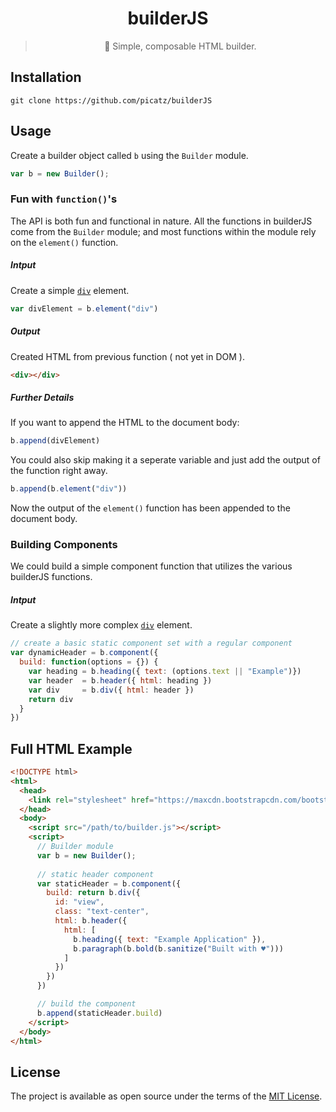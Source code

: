 <div align="center">

# builderJS

> 👷  Simple, composable HTML builder.

</div>

## Installation

```shell
git clone https://github.com/picatz/builderJS
```

## Usage

Create a builder object called `b` using the `Builder` module.

```javascript
var b = new Builder();
```

### Fun with `function()`'s
The API is both fun and functional in nature. All the functions in builderJS come from the `Builder` module; and most functions within the module rely on the `element()` function.

##### Intput
Create a simple [`div`](https://www.w3schools.com/tags/tag_div.asp) element.
```javascript
var divElement = b.element("div")
```
##### Output
Created HTML from previous function ( not yet in DOM ).
```html
<div></div>
```
##### Further Details
If you want to append the HTML to the document body:
```javascript
b.append(divElement)
```
You could also skip making it a seperate variable and just add the output of the function right away.
```javascript
b.append(b.element("div"))
```
Now the output of the `element()` function has been appended to the document body.

### Building Components
We could build a simple component function that utilizes the various builderJS functions.

##### Intput
Create a slightly more complex [`div`](https://www.w3schools.com/tags/tag_div.asp) element.
```javascript
// create a basic static component set with a regular component
var dynamicHeader = b.component({ 
  build: function(options = {}) {
    var heading = b.heading({ text: (options.text || "Example")})
    var header  = b.header({ html: heading })
    var div     = b.div({ html: header })
    return div
  }
})
```


## Full HTML Example

```html
<!DOCTYPE html>
<html>
  <head>
    <link rel="stylesheet" href="https://maxcdn.bootstrapcdn.com/bootstrap/4.0.0-beta.2/css/bootstrap.min.css">
  </head>
  <body>
    <script src="/path/to/builder.js"></script>
    <script>
      // Builder module
      var b = new Builder();
    
      // static header component 
      var staticHeader = b.component({ 
        build: return b.div({ 
          id: "view", 
          class: "text-center", 
          html: b.header({ 
            html: [ 
              b.heading({ text: "Example Application" }),
              b.paragraph(b.bold(b.sanitize("Built with ♥")))
            ]
          })
        })
      })

      // build the component
      b.append(staticHeader.build)
    </script>
  </body>
</html>
```

## License

The project is available as open source under the terms of the [MIT License](https://opensource.org/licenses/MIT).
